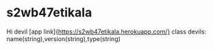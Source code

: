 # s2wb47etikala
Hi devil
[app link]{https://s2wb47etikala.herokuapp.com/}
class devils: name(string),version(string),type(string)